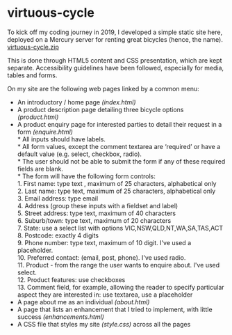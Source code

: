 # virtuous-cycle
To kick off my coding journey in 2019, I developed a simple static site here, deployed on a Mercury server for renting great bicycles (hence, the name).
[virtuous-cycle.zip](https://github.com/claratangfl/virtuous-cycle/files/6993387/virtuous-cycle.zip)

This is done through HTML5 content and CSS presentation, which are kept separate. 
Accessibility guidelines have been followed, especially for media, tables and forms.

On my site are the following web pages linked by a common menu:  
* An introductory / home page *(index.html)*  
* A product description page detailing three bicycle options *(product.html)*  
* A product enquiry page for interested parties to detail their request in a form *(enquire.html)*    
		* All inputs should have labels.  
		* All form values, except the comment textarea are ‘required’ or have a default value (e.g. select, checkbox, radio).  
		* The user should not be able to submit the form if any of these required fields are blank.  
		* The form will have the following form controls:    
			1. First name: type text , maximum of 25 characters, alphabetical only  
			2. Last name: type text, maximum of 25 characters, alphabetical only  
			3. Email address: type email  
			4. Address (group these inputs with a fieldset and label)  
			5. Street address: type text, maximum of 40 characters  
			6. Suburb/town: type text, maximum of 20 characters  
			7. State: use a select list with options VIC,NSW,QLD,NT,WA,SA,TAS,ACT  
			8. Postcode: exactly 4 digits  
			9. Phone number: type text, maximum of 10 digit. I've used a placeholder.  
			10. Preferred contact: (email, post, phone). I've used radio.  
			11. Product - from the range the user wants to enquire about. I've used select.  
			12. Product features: use checkboxes  
			13. Comment field, for example, allowing the reader to specify particular aspect they are interested in: use textarea, use a placeholder     
* A page about me as an individual *(about.html)*  
* A page that lists an enhancement that I tried to implement, with little success *(enhancements.html)*  
* A CSS file that styles my site *(style.css)* across all the pages   
